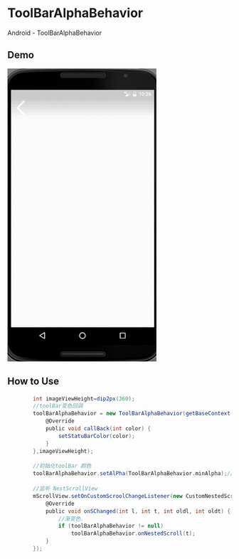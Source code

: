 ToolBarAlphaBehavior
==================

Android - ToolBarAlphaBehavior

## Demo

![ToolBarAlphaBehavior GIF](./gif/demo.gif)


## How to Use

```groovy
		int imageViewHeight=dip2px(360);
        //toolBar变色回调
        toolBarAlphaBehavior = new ToolBarAlphaBehavior(getBaseContext(),toolbar, "000000", new ToolBarAlphaBehavior.CallBack() {
            @Override
            public void callBack(int color) {
                setStatuBarColor(color);
            }
        },imageViewHeight);

        //初始化toolBar 颜色
        toolBarAlphaBehavior.setAlPha(ToolBarAlphaBehavior.minAlpha);//toolbar透明度初始化

        //监听 NestScrollView
        mScrollView.setOnCustomScroolChangeListener(new CustomNestedScrollView.ScrollInterface() {
            @Override
            public void onSChanged(int l, int t, int oldl, int oldt) {
                //渐变色.
                if (toolBarAlphaBehavior != null)
                    toolBarAlphaBehavior.onNestedScroll(t);
            }
        });
```




